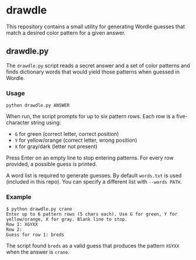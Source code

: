 # drawdle

This repository contains a small utility for generating Wordle guesses that match a desired color pattern for a given answer.

## drawdle.py

The `drawdle.py` script reads a secret answer and a set of color patterns and finds dictionary words that would yield those patterns when guessed in Wordle.

### Usage

```
python drawdle.py ANSWER
```

When run, the script prompts for up to six pattern rows. Each row is a five-character string using:

- `G` for green (correct letter, correct position)
- `Y` for yellow/orange (correct letter, wrong position)
- `X` for gray/dark (letter not present)

Press Enter on an empty line to stop entering patterns. For every row provided, a possible guess is printed.

A word list is required to generate guesses. By default `words.txt` is used (included in this repo). You can specify a different list with `--words PATH`.

### Example

```
$ python drawdle.py crane
Enter up to 6 pattern rows (5 chars each). Use G for green, Y for yellow/orange, X for gray. Blank line to stop.
Row 1: XGYXX
Row 2:
Guess for row 1: breds
```

The script found `breds` as a valid guess that produces the pattern `XGYXX` when the answer is `crane`.
